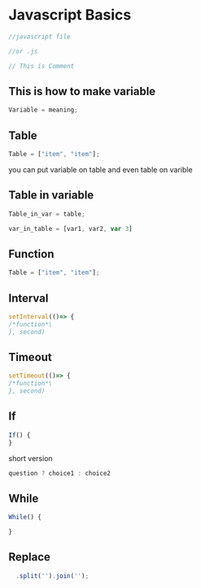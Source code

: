 <link rel="preload" as='style' href="https://actwu.github.io/md.css"/>
<link rel="stylesheet" href="https://actwu.github.io/md.css"/>

# Javascript Basics

```javascript
//javascript file 

//or .js

```

```javascript
// This is Comment
```

## This is how to make variable

```javascript
Variable = meaning;
```
## Table 

```javascript
Table = ["item", "item"];
```

you can put variable on table and even table on varible


## Table in variable
```javascript
Table_in_var = table;

var_in_table = [var1, var2, var 3]
```

## Function

```javascript
Table = ["item", "item"];
```

## Interval
```javascript
setInterval(()=> {
/*function*\
}, second)
```

## Timeout
```javascript
setTimeout(()=> {
/*function*\
}, second)
```

## If
```javascript
If() {
}
```

short version

```javascript
question ? choice1 : choice2
```

## While
```javascript
While() {

}
```

## Replace
```javascript
  .split('').join('');
```


